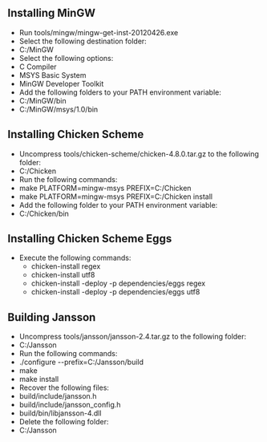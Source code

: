 
Installing MinGW
----------------

- Run tools/mingw/mingw-get-inst-20120426.exe
- Select the following destination folder:
 - C:/MinGW
- Select the following options:
 - C Compiler
 - MSYS Basic System
 - MinGW Developer Toolkit
- Add the following folders to your PATH environment variable:
 - C:/MinGW/bin
 - C:/MinGW/msys/1.0/bin

Installing Chicken Scheme
-------------------------

- Uncompress tools/chicken-scheme/chicken-4.8.0.tar.gz to the following folder:
 - C:/Chicken
- Run the following commands:
 - make PLATFORM=mingw-msys PREFIX=C:/Chicken
 - make PLATFORM=mingw-msys PREFIX=C:/Chicken install
- Add the following folder to your PATH environment variable:
 - C:/Chicken/bin

Installing Chicken Scheme Eggs
------------------------------

- Execute the following commands:
  - chicken-install regex
  - chicken-install utf8
  - chicken-install -deploy -p dependencies/eggs regex
  - chicken-install -deploy -p dependencies/eggs utf8

Building Jansson
----------------

- Uncompress tools/jansson/jansson-2.4.tar.gz to the following folder:
 - C:/Jansson
- Run the following commands:
 - ./configure --prefix=C:/Jansson/build
 - make
 - make install
- Recover the following files:
 - build/include/jansson.h
 - build/include/jansson_config.h
 - build/bin/libjansson-4.dll
- Delete the following folder:
 - C:/Jansson
